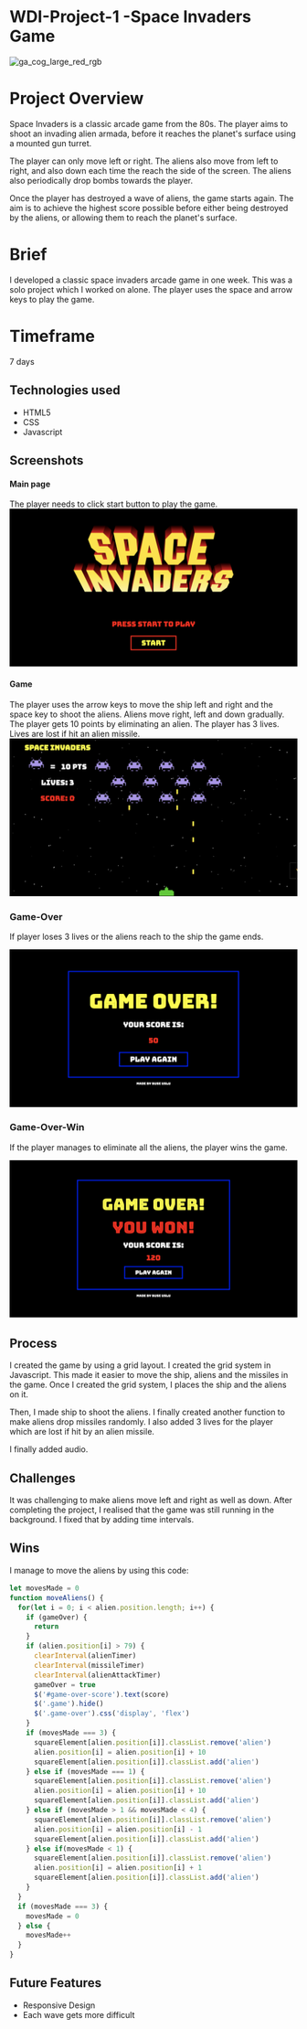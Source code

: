 # WDI-Project-1 -Space Invaders Game

![ga_cog_large_red_rgb](https://cloud.githubusercontent.com/assets/40461/8183776/469f976e-1432-11e5-8199-6ac91363302b.png)

# Project Overview
Space Invaders is a classic arcade game from the 80s. The player aims to shoot an invading alien armada, before it reaches the planet's surface using a mounted gun turret.

The player can only move left or right. The aliens also move from left to right, and also down each time the reach the side of the screen. The aliens also periodically drop bombs towards the player.

Once the player has destroyed a wave of aliens, the game starts again. The aim is to achieve the highest score possible before either being destroyed by the aliens, or allowing them to reach the planet's surface.

# Brief
I developed a classic space invaders arcade game in one week. This was a solo project which I worked on alone. The player uses the space and arrow keys to play the game.

# Timeframe
7 days

## Technologies used
* HTML5
* CSS
* Javascript


## Screenshots
#### Main page
The player needs to click start button to play the game.
![](screenshots/screenshot-main.png)

#### Game
The player uses the arrow keys to move the ship left and right and the space key to shoot the aliens. Aliens move right, left and down gradually. The player gets 10 points by eliminating an alien. The player has 3 lives. Lives are lost if hit an alien missile.
![](screenshots/screenshot-game.png)

### Game-Over
If player loses 3 lives or the aliens reach to the ship the game ends.

![](screenshots/screenshot-gameover.png)

### Game-Over-Win
If the player manages to eliminate all the aliens, the player wins the game.

![](screenshots/screenshot-gameover-win.png)

## Process
I created the game by using a grid layout. I created the grid system in Javascript. This made it easier to move the ship, aliens and the missiles in the game. Once I created the grid system, I places the ship and the aliens on it.

Then, I made ship to shoot the aliens. I finally created another function to make aliens drop missiles randomly. I also added 3 lives for the player which are lost if hit by an alien missile.

I finally added audio.

## Challenges
It was challenging to make aliens move left and right as well as down. After completing the project, I realised that the game was still running in the background. I fixed that by adding time intervals.

## Wins
I manage to move the aliens by using this code:
```javascript
let movesMade = 0
function moveAliens() {
  for(let i = 0; i < alien.position.length; i++) {
    if (gameOver) {
      return
    }
    if (alien.position[i] > 79) {
      clearInterval(alienTimer)
      clearInterval(missileTimer)
      clearInterval(alienAttackTimer)
      gameOver = true
      $('#game-over-score').text(score)
      $('.game').hide()
      $('.game-over').css('display', 'flex')
    }
    if (movesMade === 3) {
      squareElement[alien.position[i]].classList.remove('alien')
      alien.position[i] = alien.position[i] + 10
      squareElement[alien.position[i]].classList.add('alien')
    } else if (movesMade === 1) {
      squareElement[alien.position[i]].classList.remove('alien')
      alien.position[i] = alien.position[i] + 10
      squareElement[alien.position[i]].classList.add('alien')
    } else if (movesMade > 1 && movesMade < 4) {
      squareElement[alien.position[i]].classList.remove('alien')
      alien.position[i] = alien.position[i] - 1
      squareElement[alien.position[i]].classList.add('alien')
    } else if(movesMade < 1) {
      squareElement[alien.position[i]].classList.remove('alien')
      alien.position[i] = alien.position[i] + 1
      squareElement[alien.position[i]].classList.add('alien')
    }
  }
  if (movesMade === 3) {
    movesMade = 0
  } else {
    movesMade++
  }
}
```
## Future Features
* Responsive Design
* Each wave gets more difficult
